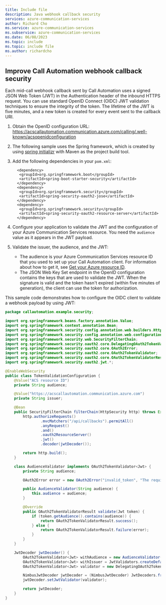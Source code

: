 ```yaml
---
title: Include file
description: Java webhook callback security
services: azure-communication-services
author: Richard Cho
ms.service: azure-communication-services
ms.subservice: azure-communication-services
ms.date: 06/08/2023
ms.topic: include
ms.topic: include file
ms.author: richardcho
---
```


## Improve Call Automation webhook callback security

Each mid-call webhook callback sent by Call Automation uses a signed JSON Web Token (JWT) in the Authentication header of the inbound HTTPS request. You can use standard OpenID Connect (OIDC) JWT validation techniques to ensure the integrity of the token. The lifetime of the JWT is five minutes, and a new token is created for every event sent to the callback URI.

1. Obtain the OpenID configuration URL: <https://acscallautomation.communication.azure.com/calling/.well-known/acsopenidconfiguration>
1. The following sample uses the Spring framework, which is created by using [spring initializr](https://start.spring.io/) with Maven as the project build tool.
1. Add the following dependencies in your `pom.xml`:
    
    ```
      <dependency>
       <groupId>org.springframework.boot</groupId>
       <artifactId>spring-boot-starter-security</artifactId>
      </dependency>
      <dependency>
       <groupId>org.springframework.security</groupId>
       <artifactId>spring-security-oauth2-jose</artifactId>
      </dependency>
      <dependency>
       <groupId>org.springframework.security</groupId>
       <artifactId>spring-security-oauth2-resource-server</artifactId>
      </dependency>
    ```

1. Configure your application to validate the JWT and the configuration of your Azure Communication Services resource. You need the `audience` value as it appears in the JWT payload.
1. Validate the issuer, the audience, and the JWT:
   - The audience is your Azure Communication Services resource ID that you used to set up your Call Automation client. For information about how to get it, see [Get your Azure resource ID](../../../quickstarts/voice-video-calling/get-resource-id.md).
   - The JSON Web Key Set endpoint in the OpenID configuration contains the keys that are used to validate the JWT. When the signature is valid and the token hasn't expired (within five minutes of generation), the client can use the token for authorization.

This sample code demonstrates how to configure the OIDC client to validate a webhook payload by using JWT:

```java
package callautomation.example.security;

import org.springframework.beans.factory.annotation.Value;
import org.springframework.context.annotation.Bean;
import org.springframework.security.config.annotation.web.builders.HttpSecurity;
import org.springframework.security.config.annotation.web.configuration.EnableWebSecurity;
import org.springframework.security.web.SecurityFilterChain;
import org.springframework.security.oauth2.core.DelegatingOAuth2TokenValidator;
import org.springframework.security.oauth2.core.OAuth2Error;
import org.springframework.security.oauth2.core.OAuth2TokenValidator;
import org.springframework.security.oauth2.core.OAuth2TokenValidatorResult;
import org.springframework.security.oauth2.jwt.*;

@EnableWebSecurity
public class TokenValidationConfiguration {
    @Value("ACS resource ID")
    private String audience;

    @Value("https://acscallautomation.communication.azure.com")
    private String issuer;

    @Bean
    public SecurityFilterChain filterChain(HttpSecurity http) throws Exception {
        http.authorizeRequests()
                .mvcMatchers("/api/callbacks").permitAll()
                .anyRequest()
                .and()
                .oauth2ResourceServer()
                .jwt()
                .decoder(jwtDecoder());

        return http.build();
    }

    class AudienceValidator implements OAuth2TokenValidator<Jwt> {
        private String audience;

        OAuth2Error error = new OAuth2Error("invalid_token", "The required audience is missing", null);

        public AudienceValidator(String audience) {
            this.audience = audience;
        }

        @Override
        public OAuth2TokenValidatorResult validate(Jwt token) {
            if (token.getAudience().contains(audience)) {
                return OAuth2TokenValidatorResult.success();
            } else {
                return OAuth2TokenValidatorResult.failure(error);
            }
        }
    }

    JwtDecoder jwtDecoder() {
        OAuth2TokenValidator<Jwt> withAudience = new AudienceValidator(audience);
        OAuth2TokenValidator<Jwt> withIssuer = JwtValidators.createDefaultWithIssuer(issuer);
        OAuth2TokenValidator<Jwt> validator = new DelegatingOAuth2TokenValidator<>(withAudience, withIssuer);

        NimbusJwtDecoder jwtDecoder = (NimbusJwtDecoder) JwtDecoders.fromOidcIssuerLocation(issuer);
        jwtDecoder.setJwtValidator(validator);

        return jwtDecoder;
    }
}
```
